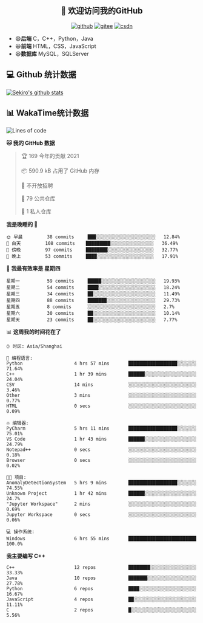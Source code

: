 <h2 align="center">👋 欢迎访问我的GitHub</h2>
<p align="center">
  <a href="https://666wxy666.github.io/"><img src="https://img.shields.io/badge/GitHub-24292e" alt="github"></a>
  <a href="https://gitee.com/wxy_666"><img src="https://img.shields.io/badge/Gitee-fe7300" alt="gitee"></a>
  <a href="https://blog.csdn.net/WXY_666"><img src="https://img.shields.io/badge/CSDN-cf000e" alt="csdn"></a>
</p>

- 😄**后端** C，C++，Python，Java
- 😃**前端** HTML，CSS，JavaScript
- 😆**数据库** MySQL，SQLServer

## 💻 Github 统计数据
[![Sekiro's github stats](https://github-readme-stats.vercel.app/api?username=666WXY666)](https://666wxy666.github.io/)

## 📊 WakaTime统计数据

<!--START_SECTION:waka-->
![Lines of code](https://img.shields.io/badge/%E4%BB%8E%E3%80%8C%E4%BD%A0%E5%A5%BD%E4%B8%96%E7%95%8C%E3%80%8D%E6%88%91%E5%B7%B2%E7%BB%8F%E5%86%99%E4%BA%86-1.9%20million%20%E8%A1%8C%E4%BB%A3%E7%A0%81-blue)

**🐱 我的 GitHub 数据** 

> 🏆 169 今年的贡献 2021
 > 
> 📦 590.9 kB 占用了 GitHub 内存 
 > 
> 🚫 不开放招聘
 > 
> 📜 79 公共仓库 
 > 
> 🔑 1 私人仓库 
 > 
**我是晚睡的 🦉** 

```text
🌞 早晨         38 commits     ███░░░░░░░░░░░░░░░░░░░░░░   12.84% 
🌆 白天         108 commits    █████████░░░░░░░░░░░░░░░░   36.49% 
🌃 傍晚         97 commits     ████████░░░░░░░░░░░░░░░░░   32.77% 
🌙 晚上         53 commits     ████░░░░░░░░░░░░░░░░░░░░░   17.91%

```
📅 **我最有效率是 星期四** 

```text
星期一          59 commits     █████░░░░░░░░░░░░░░░░░░░░   19.93% 
星期二          54 commits     ████░░░░░░░░░░░░░░░░░░░░░   18.24% 
星期三          34 commits     ██░░░░░░░░░░░░░░░░░░░░░░░   11.49% 
星期四          88 commits     ███████░░░░░░░░░░░░░░░░░░   29.73% 
星期五          8 commits      ░░░░░░░░░░░░░░░░░░░░░░░░░   2.7% 
星期六          30 commits     ██░░░░░░░░░░░░░░░░░░░░░░░   10.14% 
星期天          23 commits     ██░░░░░░░░░░░░░░░░░░░░░░░   7.77%

```


📊 **这周我的时间花在了** 

```text
⌚︎ 时区: Asia/Shanghai

💬 编程语言: 
Python                   4 hrs 57 mins       ██████████████████░░░░░░░   71.64% 
C++                      1 hr 39 mins        ██████░░░░░░░░░░░░░░░░░░░   24.04% 
CSV                      14 mins             ░░░░░░░░░░░░░░░░░░░░░░░░░   3.46% 
Other                    3 mins              ░░░░░░░░░░░░░░░░░░░░░░░░░   0.77% 
HTML                     0 secs              ░░░░░░░░░░░░░░░░░░░░░░░░░   0.09%

🔥 编辑器: 
PyCharm                  5 hrs 11 mins       ██████████████████░░░░░░░   75.01% 
VS Code                  1 hr 43 mins        ██████░░░░░░░░░░░░░░░░░░░   24.79% 
Notepad++                0 secs              ░░░░░░░░░░░░░░░░░░░░░░░░░   0.18% 
Browser                  0 secs              ░░░░░░░░░░░░░░░░░░░░░░░░░   0.02%

🐱‍💻 项目: 
AnomalyDetectionSystem   5 hrs 9 mins        ██████████████████░░░░░░░   74.55% 
Unknown Project          1 hr 42 mins        ██████░░░░░░░░░░░░░░░░░░░   24.7% 
"Jupyter Workspace"      2 mins              ░░░░░░░░░░░░░░░░░░░░░░░░░   0.69% 
Jupyter Workspace        0 secs              ░░░░░░░░░░░░░░░░░░░░░░░░░   0.06%

💻 操作系统: 
Windows                  6 hrs 55 mins       █████████████████████████   100.0%

```

**我主要编写 C++** 

```text
C++                      12 repos            ████████░░░░░░░░░░░░░░░░░   33.33% 
Java                     10 repos            ███████░░░░░░░░░░░░░░░░░░   27.78% 
Python                   6 repos             ████░░░░░░░░░░░░░░░░░░░░░   16.67% 
JavaScript               4 repos             ██░░░░░░░░░░░░░░░░░░░░░░░   11.11% 
C                        2 repos             █░░░░░░░░░░░░░░░░░░░░░░░░   5.56%

```



<!--END_SECTION:waka-->

<!--
**666WXY666/666WXY666** is a ✨ _special_ ✨ repository because its `README.md` (this file) appears on your GitHub profile.

Here are some ideas to get you started:

- 🔭 I’m currently working on ...
- 🌱 I’m currently learning ...
- 👯 I’m looking to collaborate on ...
- 🤔 I’m looking for help with ...
- 💬 Ask me about ...
- 📫 How to reach me: ...
- 😄 Pronouns: ...
- ⚡ Fun fact: ...
-->
